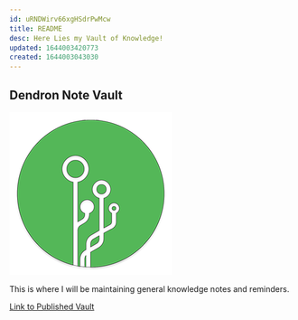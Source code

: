 ```yaml
---
id: uRNDWirv66xgHSdrPwMcw
title: README
desc: Here Lies my Vault of Knowledge!
updated: 1644003420773
created: 1644003043030
---
```

## Dendron Note Vault

![Dendron Logo](/assets/images/logo_small.png)

This is where I will be maintaining general knowledge notes and reminders.

[Link to Published Vault](https://rperez2021.github.io/DevNotes/)
